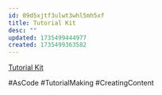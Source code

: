 ```yaml
---
id: 09d5xjtf3ulwt3whl5mh5xf
title: Tutorial Kit
desc: ""
updated: 1735499444977
created: 1735499363582
---
```


[Tutorial Kit](https://tutorialkit.dev/)

#AsCode #TutorialMaking #CreatingContent
